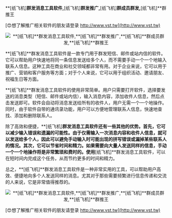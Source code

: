 **[纸飞机]**群发消息工具软件,**[纸飞机]**群发推广,**[纸飞机]**群成员群发,**[纸飞机]**群推王

[😍想了解推广相关软件的朋友请登录 http://www.vst.tw](http://www.vst.tw)

 <center><img src="https://vst.tw/MP4/tuiguang/png/6.png" alt="**[纸飞机]**群发消息工具软件,**[纸飞机]**群发推广,**[纸飞机]**群成员群发,**[纸飞机]**群推王"></center>

**[纸飞机]**群发消息工具软件是一款专门用于群发短信、邮件或站内信的软件。它可以帮助用户快速地将同一条信息发送给多个人，而不需要手动一个一个地输入联系人信息。这种工具在商业和社交领域都非常有用。对于企业来说，它可以用于推广、营销和客户服务等方面；对于个人来说，它可以用于组织活动、邀请朋友、祝福生日等方面。

**[纸飞机]**群发消息工具软件的使用非常简单。用户只需要打开软件，选择要发送的消息类型（短信、邮件或站内信），输入消息内容，添加收件人信息，然后点击发送即可。软件会自动将消息发送给所有的收件人，用户无需一个一个地操作。同时，由于软件自带的通讯录功能，用户可以方便地管理联系人信息，快速地查找、添加和删除联系人。

除了高效和便捷，**[纸飞机]**群发消息工具软件还有一些其他的优势。首先，它可以减少输入错误和遗漏的可能性。由于仅需输入一次消息内容和收件人信息，就可以发送给多个人，因此可以避免手动输入时可能出现的拼写错误或漏掉某些联系人的情况。其次，它可以节省时间和精力。如果需要向大量人发送同样的信息，手动一个一个地操作将是非常繁琐和费时的。使用**[纸飞机]**群发消息工具软件，可以在短时间内完成这个任务，从而节约更多的时间和精力。

总之，**[纸飞机]**群发消息工具软件是一种非常实用的工具，可以帮助用户高效、便捷地向多个人发送同样的消息。尤其对于那些需要频繁进行信息传递和交流的人来说，它是非常值得推荐的。

 <center><img src="https://vst.tw/MP4/tuiguang/png/3.png" alt="**[纸飞机]**群发消息工具软件,**[纸飞机]**群发推广,**[纸飞机]**群成员群发,**[纸飞机]**群推王"></center>

[😍想了解推广相关软件的朋友请登录 http://www.vst.tw](http://www.vst.tw)



